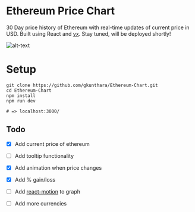 # Ethereum Price Chart

30 Day price history of Ethereum with real-time updates of current price in USD. Built using React and [vx](https://github.com/hshoff/vx). Stay tuned, will be deployed shortly!


![alt-text](https://github.com/gkunthara/Ethereum-Chart/blob/master/public/demo.png "Ethereum Chart")


# Setup

```terminal
git clone https://github.com/gkunthara/Ethereum-Chart.git
cd Ethereum-Chart
npm install
npm run dev

# => localhost:3000/
```


## Todo

- [x] Add current price of ethereum
- [ ] Add tooltip functionality
- [x] Add animation when price changes
- [x] Add % gain/loss
- [ ] Add [react-motion](https://github.com/chenglou/react-motion) to graph
- [ ] Add more currencies

